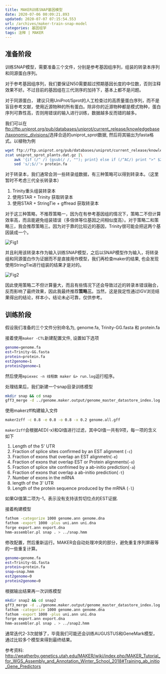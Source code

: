 ```yaml
---
title: MAKER训练SNAP基因模型
date: 2020-07-06 00:09:21.893
updated: 2020-07-07 07:15:54.553
url: /archives/maker-train-snap-model
categories: 基因组学
tags: 注释 | MAKER
---
```



## 准备阶段

训练SNAP模型，需要准备三个文件，分别是参考基因组序列，组装的转录本序列和同源蛋白序列。

对于参考基因组序列，我们要保证N50需要超过预期基因长度的中位数，否则注释效果不好。不过目前的基因组在三代测序的加持下，基本上都不是问题。

对于同源蛋白， 建议只用UniProt/Sprot的人工检查过的高质量蛋白序列，而不是盲目参考文献，使用近源物种的所有蛋白。除非你的近源物种都是模式物种，蛋白序列可靠性高，否则用错误的输入进行训练，数据越多反而错的越多。

我们可以在<ftp://ftp.uniprot.org/pub/databases/uniprot/current_release/knowledgebase/taxonomic_divisions/>选择合适的uniprot_sprot数据,  然后将其输出为fasta格式。以植物为例

```bash
wget ftp://ftp.uniprot.org/pub/databases/uniprot/current_release/knowledgebase/taxonomic_divisions/uniprot_sprot_plants.dat.gz
zcat uniprot_sprot_plants.dat.gz |\
    awk '{if (/^ /) {gsub(/ /, ""); print} else if (/^AC/) print ">" $2}' |\
    sed 's/;$//'> protein.fa
```

对于转录本，我们通常会测一些转录组数据，有三种策略可以得到转录本。（这里暂时不考虑三代全长转录本）

1. Trinity重头组装转录本
1. 使用STAR + Trinity 获取转录本
1. 使用STAR + StringTie  + gffread 获取转录本

对于这三种策略，不推荐策略一，因为在有参考基因组的情况下，策略二不但计算效率高，而且能避免组装错误（多倍体等位基因之间相似度高）。对于策略二和策略三，我会推荐策略三。因为对于靠的比较近的基因，Trinity很可能会把这两个基因装成一个。

![Fig1](https://halo-1252249331.cos.ap-shanghai.myqcloud.com/upload/2020/07/image-a2927f2e13ff4a24b7fab8da45207278.png)

并且利用该转录本作为输入训练SNAP模型，之后以SNAP模型作为输入，将转录组和同源蛋白作为证据而不是直接用作模型，我们再检查maker的结果, 也会发现使用StringTie进行组装的结果才是对的。

![Fig2](https://halo-1252249331.cos.ap-shanghai.myqcloud.com/upload/2020/07/image-5197490a14354bdd9e58e75a59468114.png)

因此使用策略二不但计算量大，而且有些情况下还会导致过近的转录本错误融合，反而影响了最终效果，因此我最终推荐**策略三**。当然，这是我定性通过IGV浏览结果得出的结论，样本小，结论未必可靠，仅供参考。

## 训练阶段

假设我们准备的三个文件分别命名为, genome.fa, Trinity-GG.fasta 和 protein.fa

接着使用`maker -CTL`新建配置文件, 设置如下选项

```bash
genome=genome.fa
est=Trinity-GG.fasta
protein=protein.fa
est2genome=1
protein2genome=1
```

然后使用`mpiexec -n 线程数 maker &> run.log`运行程序。

处理结果后，我们新建一个snap目录训练模型

```bash
mkdir snap && cd snap
gff3_merge -d ../genome.maker.output/genome_master_datastore_index.log
```

使用makerzff构建输入文件

```bash
maker2zff -c 0.8 -e 0.8 -o 0.8 -x 0.2 genome.all.gff
```

`maker2zff`会根据AED(-x)和QI值进行过滤，其中QI值一共有9项，每一项的含义如下

1. Length of the 5' UTR
1. Fraction of splice sites confirmed by an EST alignment (`-c`)
1. Fraction of exons that overlap an EST alignmetn(`-e`)
1. Fraction of exons that overlap EST or Protein alignments(`-o`)
1. Fraction of splice site confrimed by a ab-initio prediction(`-a`)
1. Fraction of exons that overlap a ab-initio prediction(`-t`)
1. Number of exons in the mRNA
1. length of the 3' UTR
1. Length of the protein sequence produced by the mRNA (`-l`)

如果QI值第二项为-1，表示没有支持该剪切位点的EST证据.

接着构建模型

```bash
fathom -categorize 1000 genome.ann genome.dna
fathom -export 1000 -plus uni.ann uni.dna
forge export.ann export.dna
hmm-assembler.pl snap . > ../snap.hmm
```

修改配置，然后重新运行。MAKER会自动处理冲突的部分，避免重复序列屏蔽等的一些重复计算。

```bash
genome=genome.fa
est=Trinity-GG.fasta
protein=protein.fa
snap=snap.hmm
est2genome=0
protein2genome=0
```

根据输出结果再一次训练模型

```bash
mkdir snap2 && cd snap2
gff3_merge -d ../genome.maker.output/genome_master_datastore_index.log
fathom -categorize 1000 genome.ann genome.dna
fathom -export 1000 -plus uni.ann uni.dna
forge export.ann export.dna
hmm-assembler.pl snap . > ../snap2.hmm
```

通常迭代2-3次就够了，毕竟我们可能还会训练AUGUSTUS和GeneMark模型，通过比较多个模型来得到最终结果。

参考资料: <http://weatherby.genetics.utah.edu/MAKER/wiki/index.php/MAKER_Tutorial_for_WGS_Assembly_and_Annotation_Winter_School_2018#Training_ab_initio_Gene_Predictors>